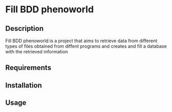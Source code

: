 # Fill BDD phenoworld

## Description

Fill BDD phenoworld is a project that aims to retrieve data from different types of files obtained from diffent programs and creates and fill a database with the retrieved information

## Requirements


## Installation


## Usage
